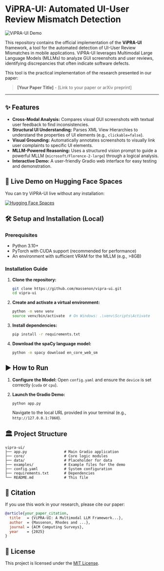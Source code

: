 # ViPRA-UI: Automated UI-User Review Mismatch Detection

![ViPRA-UI Demo](./path/to/your/demo_screenshot.gif) 
<!-- Create a small GIF of your app working and add it here -->

This repository contains the official implementation of the **ViPRA-UI** framework, a tool for the automated detection of UI-User Review Mismatches in mobile applications. ViPRA-UI leverages Multimodal Large Language Models (MLLMs) to analyze GUI screenshots and user reviews, identifying discrepancies that often indicate software defects.

This tool is the practical implementation of the research presented in our paper:
> **[Your Paper Title]** - [Link to your paper or arXiv preprint]

---

## ✨ Features

-   **Cross-Modal Analysis:** Compares visual GUI screenshots with textual user feedback to find inconsistencies.
-   **Structural UI Understanding:** Parses XML View Hierarchies to understand the properties of UI elements (e.g., `clickable=false`).
-   **Visual Grounding:** Automatically annotates screenshots to visually link user complaints to specific UI elements.
-   **MLLM-Powered Reasoning:** Uses a structured vision prompt to guide a powerful MLLM (`microsoft/Florence-2-large`) through a logical analysis.
-   **Interactive Demo:** A user-friendly Gradio web interface for easy testing and demonstration.

## 🚀 Live Demo on Hugging Face Spaces

You can try ViPRA-UI live without any installation:

[![Hugging Face Spaces](https://img.shields.io/badge/%F0%9F%A4%97%20Hugging%20Face-Spaces-blue)](https://huggingface.co/spaces/massenon/vipra-ui) 
<!-- This link will be updated after deployment -->

## 🛠️ Setup and Installation (Local)

### Prerequisites
- Python 3.10+
- PyTorch with CUDA support (recommended for performance)
- An environment with sufficient VRAM for the MLLM (e.g., >8GB)

### Installation Guide

1.  **Clone the repository:**
    ```bash
    git clone https://github.com/massenon/vipra-ui.git
    cd vipra-ui
    ```

2.  **Create and activate a virtual environment:**
    ```bash
    python -m venv venv
    source venv/bin/activate  # On Windows: .\venv\Scripts\Activate
    ```

3.  **Install dependencies:**
    ```bash
    pip install -r requirements.txt
    ```

4.  **Download the spaCy language model:**
    ```bash
    python -m spacy download en_core_web_sm
    ```

## ▶️ How to Run

1.  **Configure the Model:**
    Open `config.yaml` and ensure the `device` is set correctly (`cuda` or `cpu`).

2.  **Launch the Gradio Demo:**
    ```bash
    python app.py
    ```
    Navigate to the local URL provided in your terminal (e.g., `http://127.0.0.1:7860`).

## 🏛️ Project Structure

```
vipra-ui/
├── app.py                 # Main Gradio application
├── core/                  # Core logic modules
├── data/                  # Placeholder for data
├── examples/              # Example files for the demo
├── config.yaml            # System configuration
├── requirements.txt       # Dependencies
└── README.md              # This file
```

## 📜 Citation

If you use this work in your research, please cite our paper:

```bibtex
@article{your_paper_citation,
  title   = {ViPRA-UI: A Multimodal LLM Framework...},
  author  = {Massenon, Rhodes and ...},
  journal = {ACM Computing Surveys},
  year    = {2025}
}
```

## 📄 License

This project is licensed under the [MIT License](LICENSE).